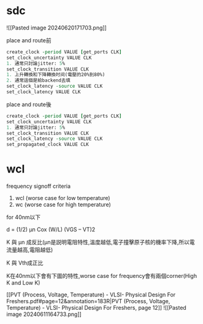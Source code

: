 # sdc

![[Pasted image 20240620171703.png]]

place and route前
``` TCL
create_clock -period VALUE [get_ports CLK]
set_clock_uncertainty VALUE CLK
1. 通常只討論jitter: 5%
set_clock_transition VALUE CLK
1. 上升轉換和下降轉換时间(電壓的20%到80%)
2. 通常這個是給backend去填
set_clock_latency -source VALUE CLK
set_clock_latency VALUE CLK
```


place and route後
``` TCL
create_clock -period VALUE [get_ports CLK]
set_clock_uncertainty VALUE CLK
1. 通常只討論jitter: 5%
set_clock_transition VALUE CLK 
set_clock_latency -source VALUE CLK
set_propagated_clock VALUE CLK
```


# wcl

frequency signoff criteria
1. wcl (worse case for low temperature)
2. wc (worse case for high temperature)


for 40nm以下

d = (1/2) μn Cox (W/L) (VGS – VT)2

K 與 μn 成反比(μn是説明電阻特性,溫度越低,電子撞擊原子核的機率下降,所以電流量越高,電阻越低)

K 與 Vth成正比

K在40nm以下會有下圖的特性,worse case for frequency會有兩個corner(High K and Low K)

[[PVT (Process, Voltage, Temperature) - VLSI- Physical Design For Freshers.pdf#page=12&annotation=183R|PVT (Process, Voltage, Temperature) - VLSI- Physical Design For Freshers, page 12]]
![[Pasted image 20240611164733.png]]
